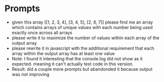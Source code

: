 # Prompts
* given this array  [[1, 2, 3, 4], [3, 4, 5], [2, 6, 7]] please find me an array which contains arrays of unique values with each number being used exactly once across all arrays
* please write it to maximize the number of values within each array of the output array
* please rewrite it in javascript with the additional requirement that each array within the output array has at least one value
* Note: I found it interesting that the console.log did not show as it expected. meaning it can't actually test code in this version.
* Result: did a couple more prompts but abandonded it because output was not improving